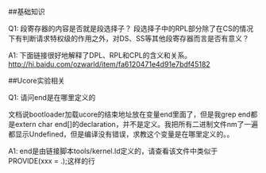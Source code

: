 ##基础知识

Q1:
段寄存器的内容是否就是段选择子？
段选择子中的RPL部分除了在CS的情况下有判断请求特权级的作用之外，对DS、SS等其他段寄存器而言是否有意义？ 

A1:
下面链接很好地解释了DPL、RPL和CPL的含义和关系。
http://hi.baidu.com/ozwarld/item/fa6120471e4d91e7bdf45182

##Ucore实验相关

Q1:
请问end是在哪里定义的

文档说bootloader加载ucore的结束地址放在变量end里面了，但是我grep end都是extern char end[]的declaration，并不是定义。我把所有二进制文件nm了一遍都显示Undefined，但是编译没有错误，求教这个变量是在哪里定义的。。

A1:
end是由链接脚本tools/kernel.ld定义的，请查看该文件中类似于PROVIDE(xxx = .);这样的行
